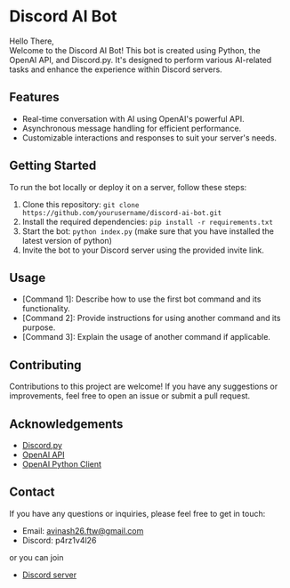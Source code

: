 # Discord AI Bot
Hello There,<br>
Welcome to the Discord AI Bot! This bot is created using Python, the OpenAI API, and Discord.py. It's designed to perform various AI-related tasks and enhance the experience within Discord servers.

## Features

- Real-time conversation with AI using OpenAI's powerful API.
- Asynchronous message handling for efficient performance.
- Customizable interactions and responses to suit your server's needs.

## Getting Started

To run the bot locally or deploy it on a server, follow these steps:

1. Clone this repository: `git clone https://github.com/yourusername/discord-ai-bot.git`
2. Install the required dependencies: `pip install -r requirements.txt`
3. Start the bot: `python index.py` (make sure that you have installed the latest version of python)
4. Invite the bot to your Discord server using the provided invite link.

## Usage

- [Command 1]: Describe how to use the first bot command and its functionality.
- [Command 2]: Provide instructions for using another command and its purpose.
- [Command 3]: Explain the usage of another command if applicable.

## Contributing

Contributions to this project are welcome! If you have any suggestions or improvements, feel free to open an issue or submit a pull request.

## Acknowledgements

- [Discord.py](https://github.com/Rapptz/discord.py)
- [OpenAI API](https://openai.com)
- [OpenAI Python Client](https://pypi.org/project/openai/)
  
## Contact


If you have any questions or inquiries, please feel free to get in touch:

- Email: avinash26.ftw@gmail.com
- Discord: p4rz1v4l26

or you can join 
- [Discord server](https://discord.gg/vFWB2KGcH9)
